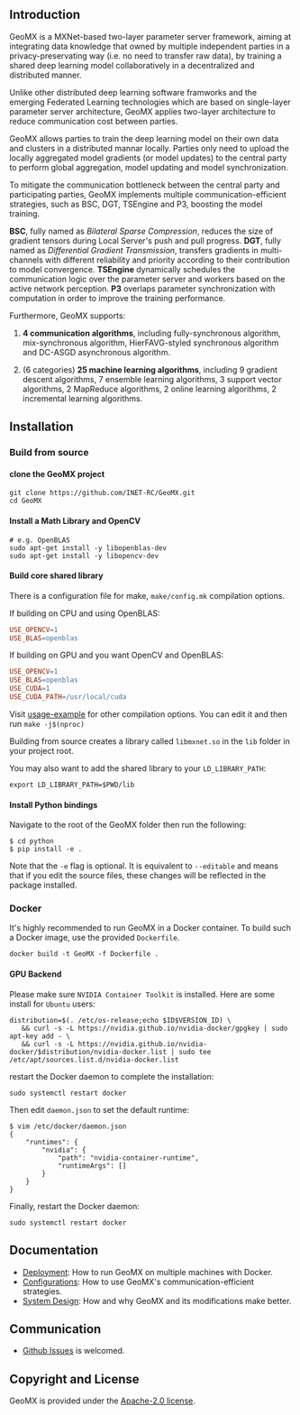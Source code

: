 ## Introduction

GeoMX is a MXNet-based two-layer parameter server framework, aiming at integrating data knowledge that owned by multiple independent parties in a privacy-preservating way (i.e. no need to transfer raw data), by training a shared deep learning model collaboratively in a decentralized and distributed manner.

Unlike other distributed deep learning software framworks and the emerging Federated Learning technologies which are based on single-layer parameter server architecture, GeoMX applies two-layer architecture to reduce communication cost between parties. 

GeoMX allows parties to train the deep learning model on their own data and clusters in a distributed mannar locally. Parties only need to upload the locally aggregated model gradients (or model updates) to the central party to perform global aggregation, model updating and model synchronization.

To mitigate the communication bottleneck between the central party and participating parties, GeoMX implements multiple communication-efficient strategies, such as BSC, DGT, TSEngine and P3, boosting the model training.

**BSC**, fully named as *Bilateral Sparse Compression*, reduces the size of gradient tensors during Local Server's push and pull progress. **DGT**, fully named as *Differential Gradient Transmission*, transfers gradients in multi-channels with different  reliability and priority according to their contribution to model convergence. **TSEngine** dynamically schedules the communication logic over the parameter server and workers based on the active network perception. **P3** overlaps parameter synchronization with computation in order to improve the training performance.

Furthermore, GeoMX supports:

1. **4 communication algorithms**, including fully-synchronous algorithm, mix-synchronous algorithm, HierFAVG-styled synchronous algorithm and DC-ASGD asynchronous algorithm. 

2. (6 categories) **25 machine learning algorithms**, including 9 gradient descent algorithms, 7 ensemble learning algorithms, 3 support vector algorithms, 2 MapReduce algorithms, 2 online learning algorithms, 2 incremental learning algorithms.

## Installation

### Build from source

#### clone the GeoMX project

```shell
git clone https://github.com/INET-RC/GeoMX.git
cd GeoMX
```

#### Install a Math Library and OpenCV

```shell
# e.g. OpenBLAS
sudo apt-get install -y libopenblas-dev
sudo apt-get install -y libopencv-dev
```

#### Build core shared library

There is a configuration file for make, `make/config.mk` compilation options. 

If building on CPU and using OpenBLAS:

```makefile
USE_OPENCV=1
USE_BLAS=openblas
```

If building on GPU and you want OpenCV and OpenBLAS:

```makefile
USE_OPENCV=1
USE_BLAS=openblas
USE_CUDA=1
USE_CUDA_PATH=/usr/local/cuda
```

Visit [usage-example](https://mxnet.apache.org/versions/1.4.1/install/build_from_source.html#usage-examples) for other compilation options. You can edit it and then run `make -j$(nproc)`

Building from source creates a library called `libmxnet.so` in the `lib` folder in your project root.

You may also want to add the shared library to your `LD_LIBRARY_PATH`:

```shell
export LD_LIBRARY_PATH=$PWD/lib
```

#### Install Python bindings

Navigate to the root of the GeoMX folder then run the following:

```shell
$ cd python
$ pip install -e .
```

Note that the `-e` flag is optional. It is equivalent to `--editable` and means that if you edit the source files, these changes will be reflected in the package installed.

### Docker

It's highly recommended to run GeoMX in a Docker container. To build such a Docker image, use the provided `Dockerfile`.

```shell
docker build -t GeoMX -f Dockerfile .
```

#### GPU Backend

Please make sure `NVIDIA Container Toolkit` is installed. Here are some install for `Ubuntu` users:

```shell
distribution=$(. /etc/os-release;echo $ID$VERSION_ID) \
   && curl -s -L https://nvidia.github.io/nvidia-docker/gpgkey | sudo apt-key add - \
   && curl -s -L https://nvidia.github.io/nvidia-docker/$distribution/nvidia-docker.list | sudo tee /etc/apt/sources.list.d/nvidia-docker.list
```

restart the Docker daemon to complete the installation:

```shell
sudo systemctl restart docker
```

Then edit  `daemon.json` to set the default runtime:

```shell
$ vim /etc/docker/daemon.json
{
    "runtimes": {
        "nvidia": {
            "path": "nvidia-container-runtime",
            "runtimeArgs": []
        }
    }
}
```

Finally, restart the Docker daemon:

```shell
sudo systemctl restart docker
```

## Documentation

- [Deployment](./docs/Deployment.md): How to run GeoMX on multiple machines with Docker.
- [Configurations](./docs/Configurations.md): How to use GeoMX's communication-efficient strategies.
- [System Design](./docs/System%20Design.md): How and why GeoMX and its modifications make better.

## Communication

- [Github Issues](https://github.com/INET-RC/GeoMX/issues) is welcomed.

## Copyright and License

GeoMX is provided under the [Apache-2.0 license](https://github.com/INET-RC/GeoMX/blob/main/LICENSE).